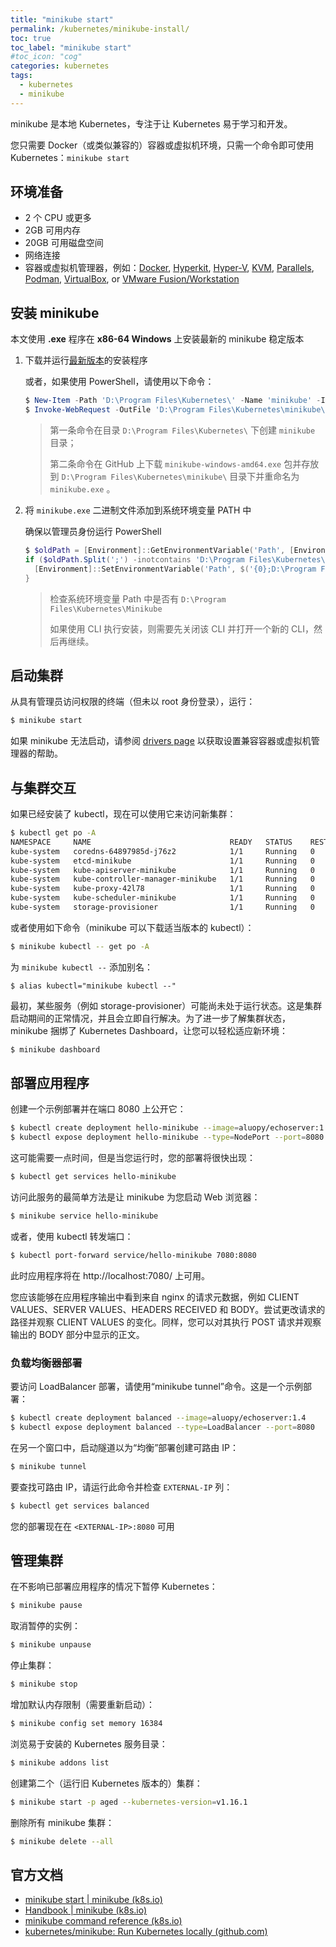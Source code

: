 ```yaml
---
title: "minikube start"
permalink: /kubernetes/minikube-install/
toc: true
toc_label: "minikube start"
#toc_icon: "cog"
categories: kubernetes
tags:
  - kubernetes
  - minikube
---
```


minikube 是本地 Kubernetes，专注于让 Kubernetes 易于学习和开发。

您只需要 Docker（或类似兼容的）容器或虚拟机环境，只需一个命令即可使用 Kubernetes：`minikube start`

## 环境准备

- 2 个 CPU 或更多
- 2GB 可用内存
- 20GB 可用磁盘空间
- 网络连接
- 容器或虚拟机管理器，例如：[Docker](https://minikube.sigs.k8s.io/docs/drivers/docker/), [Hyperkit](https://minikube.sigs.k8s.io/docs/drivers/hyperkit/), [Hyper-V](https://minikube.sigs.k8s.io/docs/drivers/hyperv/), [KVM](https://minikube.sigs.k8s.io/docs/drivers/kvm2/), [Parallels](https://minikube.sigs.k8s.io/docs/drivers/parallels/), [Podman](https://minikube.sigs.k8s.io/docs/drivers/podman/), [VirtualBox](https://minikube.sigs.k8s.io/docs/drivers/virtualbox/), or [VMware Fusion/Workstation](https://minikube.sigs.k8s.io/docs/drivers/vmware/)

## 安装 minikube

本文使用 **.exe** 程序在 **x86-64 Windows** 上安装最新的 minikube 稳定版本

1. 下载并运行[最新版本](https://storage.googleapis.com/minikube/releases/latest/minikube-installer.exe)的安装程序

   或者，如果使用 PowerShell，请使用以下命令：

   ```powershell
   $ New-Item -Path 'D:\Program Files\Kubernetes\' -Name 'minikube' -ItemType Directory -Force
   $ Invoke-WebRequest -OutFile 'D:\Program Files\Kubernetes\minikube\minikube.exe' -Uri 'https://github.com/kubernetes/minikube/releases/latest/download/minikube-windows-amd64.exe' -UseBasicParsing
   ```

   > 第一条命令在目录 `D:\Program Files\Kubernetes\` 下创建 `minikube` 目录；
   >
   > 第二条命令在 GitHub 上下载 `minikube-windows-amd64.exe` 包并存放到 `D:\Program Files\Kubernetes\minikube\` 目录下并重命名为 `minikube.exe` 。

2. 将 `minikube.exe` 二进制文件添加到系统环境变量 PATH 中

   确保以管理员身份运行 PowerShell

   ```powershell
   $ $oldPath = [Environment]::GetEnvironmentVariable('Path', [EnvironmentVariableTarget]::Machine)
   if ($oldPath.Split(';') -inotcontains 'D:\Program Files\Kubernetes\minikube'){ `
     [Environment]::SetEnvironmentVariable('Path', $('{0};D:\Program Files\Kubernetes\minikube' -f $oldPath), [EnvironmentVariableTarget]::Machine) `
   }
   ```

   > 检查系统环境变量 Path 中是否有 `D:\Program Files\Kubernetes\Minikube`
   >
   > 如果使用 CLI 执行安装，则需要先关闭该 CLI 并打开一个新的 CLI，然后再继续。

## 启动集群

从具有管理员访问权限的终端（但未以 root 身份登录），运行：

```bash
$ minikube start
```

如果 minikube 无法启动，请参阅 [drivers page](https://minikube.sigs.k8s.io/docs/drivers/) 以获取设置兼容容器或虚拟机管理器的帮助。

## 与集群交互

如果已经安装了 kubectl，现在可以使用它来访问新集群：

```bash
$ kubectl get po -A
NAMESPACE     NAME                               READY   STATUS    RESTARTS      AGE
kube-system   coredns-64897985d-j76z2            1/1     Running   0             77s
kube-system   etcd-minikube                      1/1     Running   0             77s
kube-system   kube-apiserver-minikube            1/1     Running   0             77s
kube-system   kube-controller-manager-minikube   1/1     Running   0             77s
kube-system   kube-proxy-42l78                   1/1     Running   0             77s
kube-system   kube-scheduler-minikube            1/1     Running   0             77s
kube-system   storage-provisioner                1/1     Running   0             77s
```

或者使用如下命令（minikube 可以下载适当版本的 kubectl）：

```bash
$ minikube kubectl -- get po -A
```

为 `minikube kubectl --` 添加别名：

```shell
$ alias kubectl="minikube kubectl --"
```

最初，某些服务（例如 storage-provisioner）可能尚未处于运行状态。这是集群启动期间的正常情况，并且会立即自行解决。为了进一步了解集群状态，minikube 捆绑了 Kubernetes Dashboard，让您可以轻松适应新环境：

```bash
$ minikube dashboard
```

## 部署应用程序

创建一个示例部署并在端口 8080 上公开它：

```bash
$ kubectl create deployment hello-minikube --image=aluopy/echoserver:1.4
$ kubectl expose deployment hello-minikube --type=NodePort --port=8080
```

这可能需要一点时间，但是当您运行时，您的部署将很快出现：

```bash
$ kubectl get services hello-minikube
```

访问此服务的最简单方法是让 minikube 为您启动 Web 浏览器：

```bash
$ minikube service hello-minikube
```

或者，使用 kubectl 转发端口：

```bash
$ kubectl port-forward service/hello-minikube 7080:8080
```

此时应用程序将在 http://localhost:7080/ 上可用。

您应该能够在应用程序输出中看到来自 nginx 的请求元数据，例如 CLIENT VALUES、SERVER VALUES、HEADERS RECEIVED 和 BODY。尝试更改请求的路径并观察 CLIENT VALUES 的变化。同样，您可以对其执行 POST 请求并观察输出的 BODY 部分中显示的正文。

### 负载均衡器部署

要访问 LoadBalancer 部署，请使用“minikube tunnel”命令。这是一个示例部署：

```bash
$ kubectl create deployment balanced --image=aluopy/echoserver:1.4  
$ kubectl expose deployment balanced --type=LoadBalancer --port=8080
```

在另一个窗口中，启动隧道以为“均衡”部署创建可路由 IP：

```bash
$ minikube tunnel
```

要查找可路由 IP，请运行此命令并检查 `EXTERNAL-IP` 列：

```bash
$ kubectl get services balanced
```

您的部署现在在 `<EXTERNAL-IP>:8080` 可用

## 管理集群

在不影响已部署应用程序的情况下暂停 Kubernetes：

```bash
$ minikube pause
```

取消暂停的实例：

```bash
$ minikube unpause
```

停止集群：

```bash
$ minikube stop
```

增加默认内存限制（需要重新启动）：

```bash
$ minikube config set memory 16384
```

浏览易于安装的 Kubernetes 服务目录：

```bash
$ minikube addons list
```

创建第二个（运行旧 Kubernetes 版本的）集群：

```bash
$ minikube start -p aged --kubernetes-version=v1.16.1
```

删除所有 minikube 集群：

```bash
$ minikube delete --all
```

## 官方文档

- [minikube start \| minikube (k8s.io)](https://minikube.sigs.k8s.io/docs/start/)
- [Handbook \| minikube (k8s.io)](https://minikube.sigs.k8s.io/docs/handbook/)
- [minikube command reference (k8s.io)](https://minikube.sigs.k8s.io/docs/commands/)
- [kubernetes/minikube: Run Kubernetes locally (github.com)](https://github.com/kubernetes/minikube)

